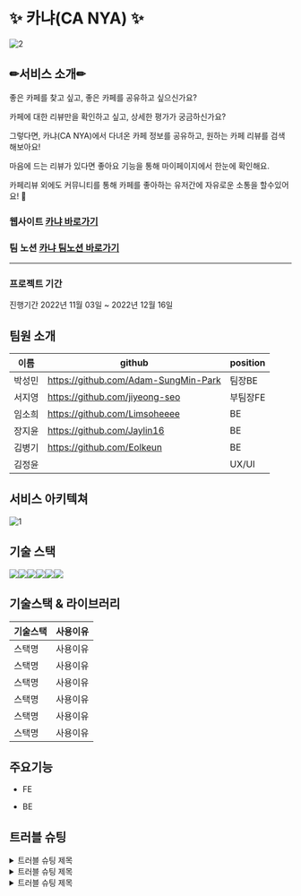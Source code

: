 # ✨ 카냐(CA NYA) ✨

![2](https://user-images.githubusercontent.com/113230019/207134762-c6c9e619-c272-4757-af0c-2327efd57ea8.png)


## ✏서비스 소개✏
좋은 카페를 찾고 싶고, 좋은 카페를 공유하고 싶으신가요?

카페에 대한 리뷰만을 확인하고 싶고, 상세한 평가가 궁금하신가요?

그렇다면, 카냐(CA NYA)에서 다녀온 카페 정보를 공유하고, 원하는 카페 리뷰를 검색해보아요!

마음에 드는 리뷰가 있다면 좋아요 기능을 통해 마이페이지에서 한눈에 확인해요.

카페리뷰 외에도 커뮤니티를 통해 카페를 좋아하는 유저간에 자유로운 소통을 할수있어요! 💛

### 웹사이트 [카냐 바로가기](https://ca-nya.com/)
### 팀 노션 [카냐 팀노션 바로가기](https://www.notion.so/99-4-dcbf8104c68b4d3a940968c05371e21a)

---


### 프로젝트 기간
진행기간
2022년 11월 03일 ~ 2022년 12월 16일


## 팀원 소개
|이름|github|position|
|------|---|---|
|박성민|https://github.com/Adam-SungMin-Park|팀장BE|
|서지영|https://github.com/jiyeong-seo|부팀장FE|
|임소희|https://github.com/Limsoheeee|BE|
|장지윤|https://github.com/Jaylin16|BE|
|김병기|https://github.com/Eolkeun|BE|
|김정윤||UX/UI|


## 서비스 아키텍쳐

![1](https://user-images.githubusercontent.com/113230019/207134801-e8b3e958-2e3a-4fb9-be57-c34c6ff4e61e.png)


## 기술 스택
<img src="https://img.shields.io/badge/GitHub-181717?style=for-the-badge&logo=GitHub&logoColor=white"><img src="https://img.shields.io/badge/Postman-FF6C37?style=for-the-badge&logo=Postman&logoColor=white"><img src="https://img.shields.io/badge/IntelliJ IDEA-000000?style=for-the-badge&logo=IntelliJ IDEA&logoColor=white"><img src="https://img.shields.io/badge/Notion-000000?style=for-the-badge&logo=Notion&logoColor=white"><img src="https://img.shields.io/badge/Slack-4A154B?style=for-the-badge&logo=Slack&logoColor=white"><img src="https://img.shields.io/badge/Amazon EC2-FF9900?style=for-the-badge&logo=Amazon EC2&logoColor=white">


## 기술스택 & 라이브러리
|기술스택|사용이유|
|------|---|
|스택명|사용이유|
|스택명|사용이유|
|스택명|사용이유|
|스택명|사용이유|
|스택명|사용이유|
|스택명|사용이유|


## 주요기능

- FE

- BE


## 트러블 슈팅

 <details>
 <summary>트러블 슈팅 제목</summary>
 <div markdown="1">       

 ```
 트러블슈팅 내용

 ```
 
 </div>
 </details>
 
 <details>
  <summary>트러블 슈팅 제목</summary>
 <div markdown="1">       

 ```
 트러블슈팅 내용

 ```
 
 </div>
 </details>
 
  <details>
  <summary>트러블 슈팅 제목</summary>
 <div markdown="1">       

 ```
 트러블슈팅 내용

 ```
 
 </div>
 </details>
